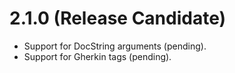 # 2.1.0 (Release Candidate)

- Support for DocString arguments (pending).
- Support for Gherkin tags (pending).
